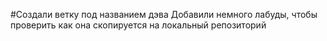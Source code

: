 #Создали ветку под названием дэва
Добавили немного лабуды, чтобы проверить как она скопируется на локальный репозиторий

